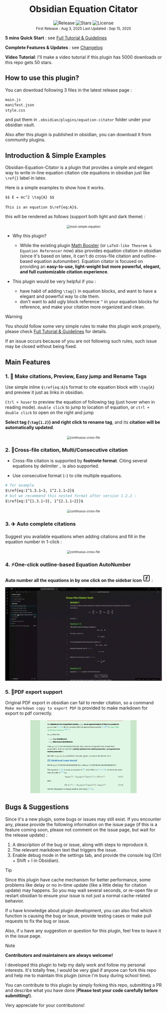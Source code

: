 <h1> <center> Obsidian Equation Citator </center> </h1>

<center><span>
  <img src="https://img.shields.io/badge/Latest%20Version-1.2.5-blue" alt="Release">
  <img src="https://img.shields.io/github/stars/FRIEDparrot/obsidian-equation-citator?style=flat-square&label=Stars&color=yellow" alt="Stars">
  <img src="https://img.shields.io/badge/License-Apache%202.0-red" alt="License">
</span></center>

<center>
    <div><small> First Release : Aug 3, 2025       Last Updated : Sep 15, 2025 </small></div>
</center>
<p></p>

**5 mins Quick Start** : see [Full Tutorial & Guidelines](https://github.com/FRIEDparrot/obsidian-equation-citator/blob/master/tutorials) 

**Complete Features & Updates** : see [Changelog](https://github.com/FRIEDparrot/obsidian-equation-citator/blob/master/CHANGELOG.md) 

**Video Tutorial**: I'll make a video tutorial if this plugin has 5000 downloads or this repo gets 50 stars.

## How to use this plugin? 

You can download following 3 files in the latest release page :
```sh
main.js
manifest.json
style.css
```
and put them in `.obsidian/plugins/equation-citator` folder under your obsidian vault.  

Also after this plugin is published in obsidian, you can download it from community plugins. 

## Introduction & Simple Examples
Obsidian-Equation-Citator is a plugin that provides a simple and elegant way to write in-line equation citation cite equations in obsidian just like `\ref{}` label in latex.

Here is a simple examples to show how it works.
```
$$ E = mc^2 \tag{A} $$

This is an equation $\ref{eq:A}$.
```

this will be rendered as follows (support both light and dark theme) : 


<center><img src="img\most-simple-equation.png" alt="most-simple-equation" style="zoom:67%; max-height: 350px; " /></center>


- Why this plugin?
  - While the existing plugin [Math Booster](<https://www.obsidianstats.com/plugins/math-booster>) (or `LaTeX-like Theorem & Equation Referencer` now) also provides equation citation in obsidian (since it's based on latex, it can't do cross-file citation and outline-based equation autonumber). Equation citator is focused on providing an **easy-to-use, light-weight but more powerful, elegant, and full customizable citation experience**. 

- This plugin would be very helpful if you : 
  - have habit of adding `\tag{}` in equation blocks, and want to have a elegant and powerful way to cite them. 
  - don't want to add ugly block reference `^` in your equation blocks for reference, and make your citation more organized and clean. 

> [!warning] 
> You should follow some very simple rules to make this plugin work properly, 
> please check [Full Tutorial & Guidelines](https://github.com/FRIEDparrot/obsidian-equation-citator/blob/master/tutorials) for details. 
>
> If an issue occurs because of you are not following such rules, such issue may be closed without being fixed. 

## Main Features
### 1.  🚀 **Make citations, Preview, Easy jump and Rename Tags**

Use simple inline `$\ref{eq:A}$` format to cite equation block with `\tag{A}` and preview it just as links in obsidian.  

`Ctrl + hover` to preview the equation of following tag (just hover when in reading mode). `double click` to jump to location of equation, or `ctrl + double click` to open on the right and jump

**Select tag (`\tag{1.2}`) and right click to rename tag**, and its **citation will be automatically updated**. 

<center><img src="img\rename_tag.gif" alt="continuous-cross-file" style="zoom:67%; max-height: 750px; " /></center>


### 2.  🔗**Cross-file citation, Multi/Consecutive citation**

- Cross-file citation is supported by **footnote format**. Citing several equations by delimiter `,` is also supported. 

- Use consecutive format (`~`) to cite multiple equations. 

```sh
# for example
$\ref{eq:1^1.3.1~3, 1^2.1.1~2}$
# but we recommend this nested format after version 1.2.2 : 
$\ref{eq:1^{1.3.1~3}, 1^{2.1.1~2}}$ 
```

<center><img src="img\crossfile_jump.gif" alt="continuous-cross-file" style="zoom:67%; max-height: 750px; " /></center>

### 3.  ✈️ **Auto complete citations** 

Suggest you available equations when adding citations and fill in the equation number in 1-click : 

<center><img src="img\auto-complete.gif" alt="continuous-cross-file" style="zoom:67%; max-height: 750px;" /></center>


### 4. ⚡**One-click outline-based Equation AutoNumber**

**Auto number all the equations in by one click on the sidebar icon**  <svg xmlns="http://www.w3.org/2000/svg" width="24" height="24" viewBox="0 0 24 24" fill="none" stroke="currentColor" stroke-width="2" stroke-linecap="round" stroke-linejoin="round" class="lucide lucide-square-function-icon lucide-square-function"><rect width="18" height="18" x="3" y="3" rx="2" ry="2"/><path d="M9 17c2 0 2.8-1 2.8-2.8V10c0-2 1-3.3 3.2-3"/><path d="M9 11.2h5.7"/></svg> 
 :


<center><img src="img\auto_number_vid.gif" alt="continuous-cross-file" style="zoom:67%; max-height: 500px; " /></center>

### 5.  📜**PDF export support** 

Original PDF export in obsidian can fail to render citation, so a command `Make markdown copy to export PDF` is provided to make markdown for export to pdf correctly. 

<center><img src="img\pdf-export-example.png" alt="pdf-export-example" style="zoom:67%; max-height: 350px; " /></center>

## Bugs & Suggestions

Since it's a new plugin, some bugs or issues may still exist. If you encounter any, please provide the following information on the issue page (if this is a feature coming soon, please not comment on the issue page, but wait for the release update) : 

1.  A description of the bug or issue, along with steps to reproduce it.
2.  The relevant markdown text that triggers the issue.  
3.  Enable debug mode in the settings tab, and provide the console log (Ctrl + Shift + I in Obsidian). 

> [!TIP] 
> Since this plugin have cache mechanism for better performance, some problems like delay or no in-time update (like a little delay for citation update) may happens. So you may wait several seconds, or re-open file or restart obsidian to ensure your issue is not just a normal cache-related behavior.

If u have knowledge about plugin development, you can also find which function is causing the bug or issue, provide testing cases or make pull requests to fix the bug or issue. 

Also, if u have any suggestion or question for this plugin, feel free to leave it in the issue page.

> [!note] 
> **Contributors and maintainers are always welcome!**
>
> I developed this plugin to help my daily work and follow my personal interests. It's totally free, I would be very glad if anyone can fork this repo and help me to maintain this plugin (since I'm busy during school time). 
>
> You can contribute to this plugin by simply forking this repo, submitting a PR and describe what you have done (**Please test your code carefully before submitting!**). 
>
> Very appreciate for your contributions! 
